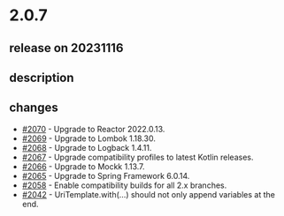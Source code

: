 # 2.0.7

## release on 20231116

## description

## changes

* <a class="issue-link js-issue-link" data-error-text="Failed to load title" data-id="1996572617" data-permission-text="Title is private" data-url="https://github.com/spring-projects/spring-hateoas/issues/2070" data-hovercard-type="issue" data-hovercard-url="/spring-projects/spring-hateoas/issues/2070/hovercard" href="https://github.com/spring-projects/spring-hateoas/issues/2070">#2070</a> - Upgrade to Reactor 2022.0.13.
* <a class="issue-link js-issue-link" data-error-text="Failed to load title" data-id="1996568058" data-permission-text="Title is private" data-url="https://github.com/spring-projects/spring-hateoas/issues/2069" data-hovercard-type="issue" data-hovercard-url="/spring-projects/spring-hateoas/issues/2069/hovercard" href="https://github.com/spring-projects/spring-hateoas/issues/2069">#2069</a> - Upgrade to Lombok 1.18.30.
* <a class="issue-link js-issue-link" data-error-text="Failed to load title" data-id="1996566437" data-permission-text="Title is private" data-url="https://github.com/spring-projects/spring-hateoas/issues/2068" data-hovercard-type="issue" data-hovercard-url="/spring-projects/spring-hateoas/issues/2068/hovercard" href="https://github.com/spring-projects/spring-hateoas/issues/2068">#2068</a> - Upgrade to Logback 1.4.11.
* <a class="issue-link js-issue-link" data-error-text="Failed to load title" data-id="1996564289" data-permission-text="Title is private" data-url="https://github.com/spring-projects/spring-hateoas/issues/2067" data-hovercard-type="issue" data-hovercard-url="/spring-projects/spring-hateoas/issues/2067/hovercard" href="https://github.com/spring-projects/spring-hateoas/issues/2067">#2067</a> - Upgrade compatibility profiles to latest Kotlin releases.
* <a class="issue-link js-issue-link" data-error-text="Failed to load title" data-id="1996560320" data-permission-text="Title is private" data-url="https://github.com/spring-projects/spring-hateoas/issues/2066" data-hovercard-type="issue" data-hovercard-url="/spring-projects/spring-hateoas/issues/2066/hovercard" href="https://github.com/spring-projects/spring-hateoas/issues/2066">#2066</a> - Upgrade to Mockk 1.13.7.
* <a class="issue-link js-issue-link" data-error-text="Failed to load title" data-id="1996559656" data-permission-text="Title is private" data-url="https://github.com/spring-projects/spring-hateoas/issues/2065" data-hovercard-type="issue" data-hovercard-url="/spring-projects/spring-hateoas/issues/2065/hovercard" href="https://github.com/spring-projects/spring-hateoas/issues/2065">#2065</a> - Upgrade to Spring Framework 6.0.14.
* <a class="issue-link js-issue-link" data-error-text="Failed to load title" data-id="1996500733" data-permission-text="Title is private" data-url="https://github.com/spring-projects/spring-hateoas/issues/2058" data-hovercard-type="issue" data-hovercard-url="/spring-projects/spring-hateoas/issues/2058/hovercard" href="https://github.com/spring-projects/spring-hateoas/issues/2058">#2058</a> - Enable compatibility builds for all 2.x branches.
* <a class="issue-link js-issue-link" data-error-text="Failed to load title" data-id="1990730236" data-permission-text="Title is private" data-url="https://github.com/spring-projects/spring-hateoas/issues/2042" data-hovercard-type="issue" data-hovercard-url="/spring-projects/spring-hateoas/issues/2042/hovercard" href="https://github.com/spring-projects/spring-hateoas/issues/2042">#2042</a> - UriTemplate.with(…) should not only append variables at the end.

